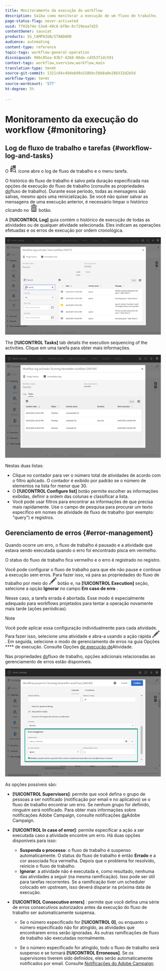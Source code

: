 ```yaml
---
title: Monitoramento da execução do workflow
description: Saiba como monitorar a execução de um fluxo de trabalho.
page-status-flag: never-activated
uuid: ff02b74e-53e8-49c6-bf8e-0c729eaa7d25
contentOwner: sauviat
products: SG_CAMPAIGN/STANDARD
audience: automating
content-type: reference
topic-tags: workflow-general-operation
discoiquuid: 906c85ea-83b7-4268-86da-cd353f1dc591
context-tags: workflow,overview;workflow,main
translation-type: tm+mt
source-git-commit: 1321c84c49de6d9a318bbc5bb8a0e28b332d2b5d
workflow-type: tm+mt
source-wordcount: '577'
ht-degree: 5%

---
```



# Monitoramento da execução do workflow {#monitoring}

## Log de fluxo de trabalho e tarefas {#workflow-log-and-tasks}

O ![](assets/printpreview_darkgrey-24px.png) ícone abre o log de fluxo de trabalho e o menu tarefa.

O histórico do fluxo de trabalho é salvo pela duração especificada nas opções de execução do fluxo de trabalho (consulte as propriedades [do](../../automating/using/managing-execution-options.md)fluxo de trabalho). Durante esse período, todas as mensagens são salvas, mesmo após uma reinicialização. Se você não quiser salvar as mensagens de uma execução anterior, é necessário limpar o histórico clicando no ![](assets/delete_darkgrey-24px.png) botão.

A **[!UICONTROL Log]** guia contém o histórico de execução de todas as atividades ou de qualquer atividade selecionada. Eles indicam as operações efetuadas e os erros de execução por ordem cronológica.

![](assets/wkf_execution_4.png)

The **[!UICONTROL Tasks]** tab details the execution sequencing of the activities. Clique em uma tarefa para obter mais informações.

![](assets/wkf_execution_5.png)

Nestas duas listas:

* Clique no contador para ver o número total de atividades de acordo com o filtro aplicado. O contador é exibido por padrão se o número de elementos na lista for menor que 30.
* O **[!UICONTROL Configure list]** botão permite escolher as informações exibidas, definir a ordem das colunas e classificar a lista.
* Você pode usar filtros para encontrar as informações de que precisa mais rapidamente. Use o campo de pesquisa para procurar um texto específico em nomes de atividade de fluxo de trabalho (por exemplo: &quot;query&quot;) e registros.

## Gerenciamento de erros {#error-management}

Quando ocorre um erro, o fluxo de trabalho é pausado e a atividade que estava sendo executada quando o erro foi encontrado pisca em vermelho.

O status do fluxo de trabalho fica vermelho e o erro é registrado no registro.

Você pode configurar o fluxo de trabalho para que ele não pause e continue a execução sem erros. Para fazer isso, vá para as propriedades do fluxo de trabalho por meio do ![](assets/edit_darkgrey-24px.png) botão e, na **[!UICONTROL Execution]** seção, selecione a opção **Ignorar** no campo **Em caso de erro** .

Nesse caso, a tarefa errada é abortada. Esse modo é especialmente adequado para workflows projetados para tentar a operação novamente mais tarde (ações periódicas).

>[!NOTE]
>
>Você pode aplicar essa configuração individualmente para cada atividade. Para fazer isso, selecione uma atividade e abra-a usando a ação rápida ![](assets/edit_darkgrey-24px.png). Em seguida, selecione o modo de gerenciamento de erros na guia Opções **** de execução. Consulte Opções [de execução de](../../automating/using/activity-properties.md)Atividade.

Nas propriedades [do](../../automating/using/managing-execution-options.md)fluxo de trabalho, opções adicionais relacionadas ao gerenciamento de erros estão disponíveis.

![](assets/wkf_execution_error.png)

As opções possíveis são:

* **[!UICONTROL Supervisors]**: permite que você defina o grupo de pessoas a ser notificado (notificação por email e no aplicativo) se o fluxo de trabalho encontrar um erro. Se nenhum grupo for definido, ninguém será notificado. Para obter mais informações sobre notificações Adobe Campaign, consulte notificações [da](../../administration/using/sending-internal-notifications.md)Adobe Campaign.

* **[!UICONTROL In case of error]**: permite especificar a ação a ser executada caso a atividade encontre um erro. Há duas opções disponíveis para isso:

   * **Suspenda o processo**: o fluxo de trabalho é suspenso automaticamente. O status do fluxo de trabalho é então **Errado** e a cor associada fica vermelha. Depois que o problema for resolvido, reinicie o fluxo de trabalho.
   * **Ignorar**: a atividade não é executada e, como resultado, nenhuma das atividades a seguir (na mesma ramificação). Isso pode ser útil para tarefas recorrentes. Se a ramificação tiver um scheduler colocado em upstream, isso deverá disparar na próxima data de execução.

* **[!UICONTROL Consecutive errors]** : permite que você defina uma série de erros consecutivos autorizados antes da execução do fluxo de trabalho ser automaticamente suspensa.

   * Se o número especificado for **[!UICONTROL 0]**, ou enquanto o número especificado não for atingido, as atividades que encontrarem erros serão ignoradas. As outras ramificações de fluxo de trabalho são executadas normalmente.

   * Se o número especificado for atingido, todo o fluxo de trabalho será suspenso e se tornará **[!UICONTROL Erroneous]**. Se os supervisores tiverem sido definidos, eles serão automaticamente notificados por email. Consulte [Notificações do Adobe Campaign](../../administration/using/sending-internal-notifications.md).
